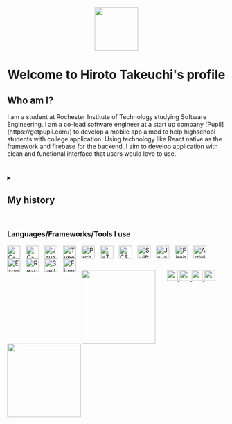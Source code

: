 <div id="header" align="center">
  <img src="https://media.giphy.com/media/v1.Y2lkPTc5MGI3NjExNGJhNTVjOGZmMmMyNzQyNGEzNTgxZTVlYmExN2YwOGI4M2E5ZWYxNCZlcD12MV9pbnRlcm5hbF9naWZzX2dpZklkJmN0PWc/y93slPbDMdeXJQONHa/giphy.gif" width="100"/>
</div>
<div id="name" align="center">
  <h1>
    Welcome to Hiroto Takeuchi's profile
  </h1>
</div>

<h2>Who am I?</h2>
I am a student at Rochester Institute of Technology studying Software Engineering. I am a co-lead software engineer at a start up company [Pupil](https://getpupil.com/) to develop a mobile app aimed to help highschool students with college application. Using technology like React native as the framework and firebase for the backend. I aim to develop application with clean and functional interface that users would love to use.

#

<details>
  <summary><h2>My history</h2></summary>
  I was born and lived in Japan for 8 years then moved to the U.S. Having a Japanese background puts my focus on user experience first delivering applications that users will not have trouble using and are enjoyable to use. I started programming in highschool where I also started my capstone project which was a complex calendar web application, using Svelte framework, aimed to assist my classmates and underclassmen navigate through their complex school schedule with an ease. 
</details>

#

### Languages/Frameworks/Tools I use
<img align="left" alt="C-language" width="30px" style="padding-right:10px;" src="https://cdn.jsdelivr.net/gh/devicons/devicon/icons/c/c-original.svg" />
<img align="left" alt="C-plus-plus-language" width="30px" style="padding-right:10px;" src="https://cdn.jsdelivr.net/gh/devicons/devicon/icons/cplusplus/cplusplus-original.svg" />
<img align="left" alt="JavaScript" width="30px" style="padding-right:10px;" src="https://cdn.jsdelivr.net/gh/devicons/devicon/icons/javascript/javascript-original.svg"/>
<img align="left" alt="TypeScript" width="30px" style="padding-right:10px;" src="https://cdn.jsdelivr.net/gh/devicons/devicon/icons/typescript/typescript-original.svg"/>
<img align="left" alt="Python" width="30px" style="padding-right:10px;" src="https://cdn.jsdelivr.net/gh/devicons/devicon/icons/python/python-original.svg"/>
<img align="left" alt="HTML" width="30px" style="padding-right:10px;" src="https://cdn.jsdelivr.net/gh/devicons/devicon/icons/html5/html5-original.svg"/>
<img align="left" alt="CSS" width="30px" style="padding-right:10px;" src="https://cdn.jsdelivr.net/gh/devicons/devicon/icons/css3/css3-original.svg"/>
<img align="left" alt="Swift" width="30px" style="padding-right:10px;" src="https://cdn.jsdelivr.net/gh/devicons/devicon/icons/swift/swift-original.svg"/>
<img align="left" alt="Java" width="30px" style="padding-right:10px;" src="https://cdn.jsdelivr.net/gh/devicons/devicon/icons/java/java-original.svg"/>
<img align="left" alt="Firebase" width="30px" style="padding-right:10px;" src="https://cdn.jsdelivr.net/gh/devicons/devicon/icons/firebase/firebase-plain.svg" />
<img align="left" alt="Arduino" width="30px" style="padding-right:10px;" src="https://cdn.jsdelivr.net/gh/devicons/devicon/icons/arduino/arduino-original.svg" />
<img align="left" alt="Expo" width="30px" style="padding-right:10px" src="https://static.expo.dev/static/brand/square-228x228.png" />
<img align="left" alt="React" width="30px" style="padding-right:10px;" src="https://cdn.jsdelivr.net/gh/devicons/devicon/icons/react/react-original.svg" />
<img align="left" alt="Svelte" width="30px" style="padding-right:10px;" src="https://cdn.jsdelivr.net/gh/devicons/devicon/icons/svelte/svelte-original.svg" />
<img align="left" alt="Figma" width="30px" style="padding-right:10px;" src="https://cdn.jsdelivr.net/gh/devicons/devicon/icons/figma/figma-original.svg" />
<br/>

#

<img align="left" height="170px" src="https://github-readme-stats-three-cyan-99.vercel.app/api?username=hiromon0125&show_icons=true&theme=transparent&hide=stars&count_private=true" />
<img align="left" height="170px" src="https://github-readme-stats-three-cyan-99.vercel.app/api/top-langs/?username=hiromon0125&layout=compact&langs_count=8&theme=transparent" />

#

<div id="badge" align="center" >
  
  <a href="https://www.linkedin.com/in/htakeuchi125/">
    <img height="25px" src="https://img.shields.io/badge/LinkedIn-0077B5?style=for-the-badge&logo=linkedin&logoColor=white" />
  </a>
  <a href="mailto:hiroto125takeuchi@gmail.com">
    <img height="25px" src="https://img.shields.io/badge/Gmail-D14836?style=for-the-badge&logo=gmail&logoColor=white" />
  </a>
  <a href="https://www.instagram.com/hiro_project_/">
    <img height="25px" src="https://img.shields.io/badge/Instagram-E4405F?style=for-the-badge&logo=instagram&logoColor=white" />
  </a>
  <img height="25px" src="https://komarev.com/ghpvc/?username=hiromon0125&style=flat-square&color=blue" alt=""/>
</div>
